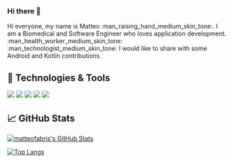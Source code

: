 ### Hi there 👋

Hi everyone, my name is Matteo :man_raising_hand_medium_skin_tone:. I am a Biomedical and Software Engineer who loves application development. :man_health_worker_medium_skin_tone: :man_technologist_medium_skin_tone:
I would like to share with some Android and Kotlin contributions.

## 🔧 Technologies & Tools
![](https://img.shields.io/badge/Code-Kotlin-informational?style=flat&logo=kotlin&logoColor=white&color=A5BE00)
![](https://img.shields.io/badge/Code-Java-informational?style=flat&logo=java&logoColor=white&color=A5BE00)
![](https://img.shields.io/badge/OS-Android-informational?style=flat&logo=android&logoColor=white&color=A5BE00)
![](https://img.shields.io/badge/Editor-IntelliJ_IDEA-informational?style=flat&logo=intellij-idea&logoColor=white&color=A5BE00)
![](https://img.shields.io/badge/Editor-Android_Studio-informational?style=flat&logo=android-studio&logoColor=white&color=A5BE00)

## &#x1f4c8; GitHub Stats 

<!-- GitHub Stats -->
<a href="https://github.com/ArcaDone">
  <img align="center" src="https://github-readme-stats.vercel.app/api?username=matteofabris&theme=merko&show_icons=true" alt="matteofabris's GitHub Stats" />
</a>

<!-- Most used languages -->

[![Top Langs](https://github-readme-stats.vercel.app/api/top-langs/?username=matteofabris&layout=compact&title_color=A5BE00&hide=HLSL,ShaderLab&text_color=c9cacc&icon_color=A5BE00&bg_color=1d1f21)](https://github.com/matteofabris/github-readme-stats)


<!-- Resources -->
<!-- Icons: https://simpleicons.org/ -->
<!-- GitHub Stats: https://github.com/anuraghazra/github-readme-stats -->
<!-- Emojis: https://emojipedia.org/emoji/ -->
<!-- HTML Emojis: https://www.fileformat.info/index.htm -->
<!-- Shields: https://shields.io/ -->
